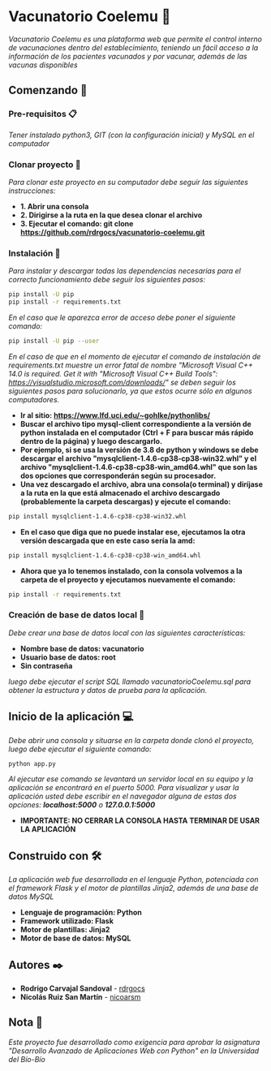 # Vacunatorio Coelemu 💉

_Vacunatorio Coelemu es una plataforma web que permite el control interno de vacunaciones dentro del establecimiento, teniendo un fácil acceso a la información de los pacientes vacunados y por vacunar, además de las vacunas disponibles_


## Comenzando 🚀

### Pre-requisitos 📋

_Tener instalado python3, GIT (con la configuración inicial) y MySQL en el computador_

### Clonar proyecto 🧲

_Para clonar este proyecto en su computador debe seguir las siguientes instrucciones:_

* **1. Abrir una consola**
* **2. Dirigirse a la ruta en la que desea clonar el archivo**
* **3. Ejecutar el comando: git clone https://github.com/rdrgocs/vacunatorio-coelemu.git**

### Instalación 🔧

_Para instalar y descargar todas las dependencias necesarias para el correcto funcionamiento debe seguir los siguientes pasos:_

```bash
pip install -U pip
pip install -r requirements.txt
```
_En el caso que le aparezca error de acceso debe poner el siguiente comando:_
```bash
pip install -U pip --user
```

_En el caso de que en el momento de ejecutar el comando de instalación de requirements.txt muestre un error fatal de nombre "Microsoft Visual C++ 14.0 is required. Get it with "Microsoft Visual C++ Build Tools": https://visualstudio.microsoft.com/downloads/" se deben seguir los siguientes pasos para solucionarlo, ya que estos ocurre sólo en algunos computadores._

* **Ir al sitio: https://www.lfd.uci.edu/~gohlke/pythonlibs/**
* **Buscar el archivo tipo mysql-client correspondiente a la versión de python instalada en el computador (Ctrl + F para buscar más rápido dentro de la página) y luego descargarlo.**
* **Por ejemplo, si se usa la versión de 3.8 de python y windows se debe descargar el archivo "mysqlclient‑1.4.6‑cp38‑cp38‑win32.whl" y el archivo "mysqlclient‑1.4.6‑cp38‑cp38‑win_amd64.whl" que son las dos opciones que corresponderán según su procesador.**
* **Una vez descargado el archivo, abra una consola(o terminal) y diríjase a la ruta en la que está almacenado el archivo descargado (probablemente la carpeta descargas) y ejecute el comando:**

```bash
pip install mysqlclient‑1.4.6‑cp38‑cp38‑win32.whl
```

* **En el caso que diga que no puede instalar ese, ejecutamos la otra versión descargada que en este caso sería la amd:**

```bash
pip install mysqlclient‑1.4.6‑cp38‑cp38‑win_amd64.whl
```

* **Ahora que ya lo tenemos instalado, con la consola volvemos a la carpeta de el proyecto y ejecutamos nuevamente el comando:**

```bash
pip install -r requirements.txt
```

### Creación de base de datos local 💾

_Debe crear una base de datos local con las siguientes características:_

* **Nombre base de datos: vacunatorio**
* **Usuario base de datos: root**
* **Sin contraseña**

_luego debe ejecutar el script SQL llamado vacunatorioCoelemu.sql para obtener la estructura y datos de prueba para la aplicación._

## Inicio de la aplicación 💻

_Debe abrir una consola y situarse en la carpeta donde clonó el proyecto, luego debe ejecutar el siguiente comando:_

```bash
python app.py
```

_Al ejecutar ese comando se levantará un servidor local en su equipo y la aplicación se encontrará en el puerto 5000._
_Para visualizar y usar la aplicación usted debe escribir en el navegador alguna de estas dos opciones: **localhost:5000** o **127.0.0.1:5000**_

* **IMPORTANTE: NO CERRAR LA CONSOLA HASTA TERMINAR DE USAR LA APLICACIÓN**

## Construido con 🛠️

_La aplicación web fue desarrollada en el lenguaje Python, potenciada con el framework Flask y el motor de plantillas Jinja2, además de una base de datos MySQL_

* **Lenguaje de programación: Python**
* **Framework utilizado: Flask**
* **Motor de plantillas: Jinja2**
* **Motor de base de datos: MySQL**


## Autores ✒️

* **Rodrigo Carvajal Sandoval** - [rdrgocs](https://github.com/rdrgocs)
* **Nicolás Ruiz San Martín** - [nicoarsm](https://github.com/nicoarsm)

## Nota 📄

_Este proyecto fue desarrollado como exigencia para aprobar la asignatura "Desarrollo Avanzado de Aplicaciones Web con Python" en la Universidad del Bío-Bío_